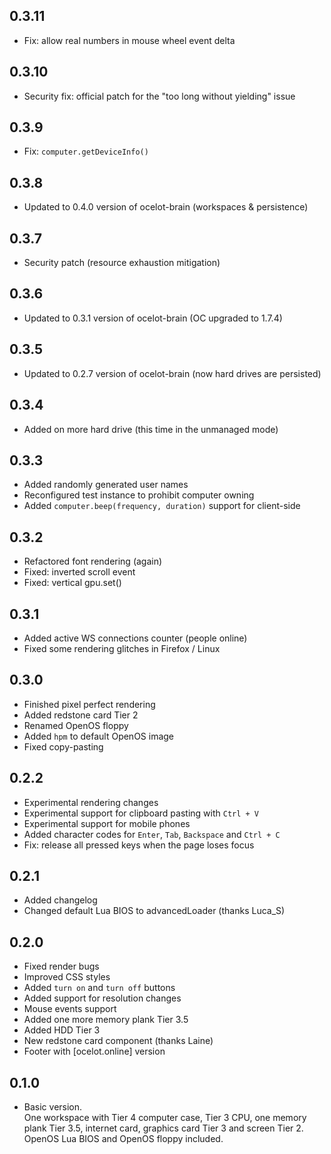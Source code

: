 ## 0.3.11
* Fix: allow real numbers in mouse wheel event delta

## 0.3.10
* Security fix: official patch for the "too long without yielding" issue

## 0.3.9
* Fix: `computer.getDeviceInfo()`

## 0.3.8
* Updated to 0.4.0 version of ocelot-brain (workspaces & persistence)

## 0.3.7
* Security patch (resource exhaustion mitigation)

## 0.3.6
* Updated to 0.3.1 version of ocelot-brain (OC upgraded to 1.7.4)

## 0.3.5
* Updated to 0.2.7 version of ocelot-brain (now hard drives are persisted)

## 0.3.4
* Added on more hard drive (this time in the unmanaged mode)

## 0.3.3
* Added randomly generated user names
* Reconfigured test instance to prohibit computer owning
* Added `computer.beep(frequency, duration)` support for client-side

## 0.3.2
* Refactored font rendering (again)
* Fixed: inverted scroll event
* Fixed: vertical gpu.set()

## 0.3.1
* Added active WS connections counter (people online)
* Fixed some rendering glitches in Firefox / Linux

## 0.3.0
* Finished pixel perfect rendering
* Added redstone card Tier 2
* Renamed OpenOS floppy
* Added `hpm` to default OpenOS image
* Fixed copy-pasting

## 0.2.2
* Experimental rendering changes
* Experimental support for clipboard pasting with `Ctrl + V`
* Experimental support for mobile phones
* Added character codes for `Enter`, `Tab`, `Backspace` and `Ctrl + C`
* Fix: release all pressed keys when the page loses focus

## 0.2.1
* Added changelog
* Changed default Lua BIOS to advancedLoader (thanks Luca_S)

## 0.2.0
* Fixed render bugs
* Improved CSS styles
* Added `turn on` and `turn off` buttons
* Added support for resolution changes
* Mouse events support
* Added one more memory plank Tier 3.5
* Added HDD Tier 3
* New redstone card component (thanks Laine)
* Footer with [ocelot.online] version

## 0.1.0
* Basic version.  
One workspace with Tier 4 computer case, Tier 3 CPU, one memory plank Tier 3.5,
internet card, graphics card Tier 3 and screen Tier 2. OpenOS Lua BIOS and OpenOS
floppy included.